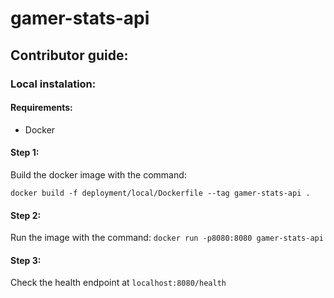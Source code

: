 # gamer-stats-api

## Contributor guide:

### Local instalation:

#### Requirements:

- Docker


#### Step 1:

Build the docker image with the command:

`docker build -f deployment/local/Dockerfile --tag gamer-stats-api .`

#### Step 2:

Run the image with the command:
`docker run -p8080:8080 gamer-stats-api`

#### Step 3:

Check the health endpoint at `localhost:8080/health` 